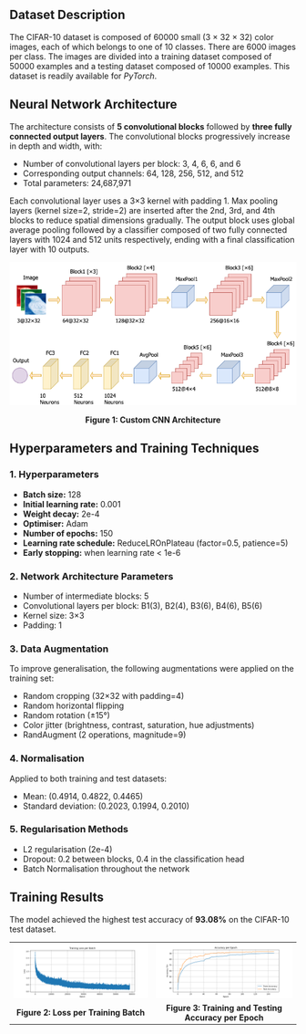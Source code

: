 ## Dataset Description
The CIFAR-10 dataset is composed of 60000 small (3 × 32 × 32) color images, each of which belongs to one of 10 classes. There are 6000 images per class. The images are divided into a training dataset composed of 50000 examples and a testing dataset composed of 10000 examples. This dataset is readily available for *PyTorch*.

## Neural Network Architecture
The architecture consists of **5 convolutional blocks** followed by **three fully connected output layers**. The convolutional blocks progressively increase in depth and width, with:
* Number of convolutional layers per block: 3, 4, 6, 6, and 6
* Corresponding output channels: 64, 128, 256, 512, and 512
* Total parameters: 24,687,971

Each convolutional layer uses a 3×3 kernel with padding 1. Max pooling layers (kernel size=2, stride=2) are inserted after the 2nd, 3rd, and 4th blocks to reduce spatial dimensions gradually. The output block uses global average pooling followed by a classifier composed of two fully connected layers with 1024 and 512 units respectively, ending with a final classification layer with 10 outputs.

<div align="center">
  <img src="images/cnn_architecture.drawio..png" alt="Custom CNN Architecture" width="600"/>
  <p><strong>Figure 1: Custom CNN Architecture</strong></p>
</div>

## Hyperparameters and Training Techniques

### 1. Hyperparameters
* **Batch size:** 128
* **Initial learning rate:** 0.001
* **Weight decay:** 2e-4
* **Optimiser:** Adam
* **Number of epochs:** 150
* **Learning rate schedule:** ReduceLROnPlateau (factor=0.5, patience=5)
* **Early stopping:** when learning rate < 1e-6

### 2. Network Architecture Parameters
* Number of intermediate blocks: 5
* Convolutional layers per block: B1(3), B2(4), B3(6), B4(6), B5(6)
* Kernel size: 3×3
* Padding: 1

### 3. Data Augmentation
To improve generalisation, the following augmentations were applied on the training set:
* Random cropping (32×32 with padding=4)
* Random horizontal flipping
* Random rotation (±15°)
* Color jitter (brightness, contrast, saturation, hue adjustments)
* RandAugment (2 operations, magnitude=9)

### 4. Normalisation
Applied to both training and test datasets:
* Mean: (0.4914, 0.4822, 0.4465)
* Standard deviation: (0.2023, 0.1994, 0.2010)

### 5. Regularisation Methods
* L2 regularisation (2e-4)
* Dropout: 0.2 between blocks, 0.4 in the classification head
* Batch Normalisation throughout the network

## Training Results
The model achieved the highest test accuracy of **93.08%** on the CIFAR-10 test dataset.

<table>
  <tr>
    <td><img src="images/batch_losses.png" alt="Loss per Training Batch" width="400"/></td>
    <td><img src="images/accuracies.png" alt="Training and Testing Accuracy per Epoch" width="400"/></td>
  </tr>
  <tr>
    <td align="center"><strong>Figure 2: Loss per Training Batch</strong></td>
    <td align="center"><strong>Figure 3: Training and Testing Accuracy per Epoch</strong></td>
  </tr>
</table>
